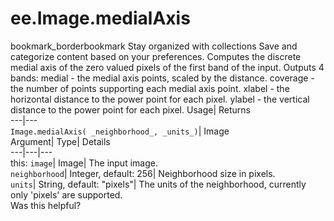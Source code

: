  
#  ee.Image.medialAxis
bookmark_borderbookmark Stay organized with collections  Save and categorize content based on your preferences.
Computes the discrete medial axis of the zero valued pixels of the first band of the input. Outputs 4 bands: 
medial - the medial axis points, scaled by the distance.
coverage - the number of points supporting each medial axis point.
xlabel - the horizontal distance to the power point for each pixel.
ylabel - the vertical distance to the power point for each pixel.
Usage| Returns  
---|---  
`Image.medialAxis( _neighborhood_, _units_)`| Image  
Argument| Type| Details  
---|---|---  
this: `image`| Image| The input image.  
`neighborhood`| Integer, default: 256| Neighborhood size in pixels.  
`units`| String, default: "pixels"| The units of the neighborhood, currently only 'pixels' are supported.  
Was this helpful?
